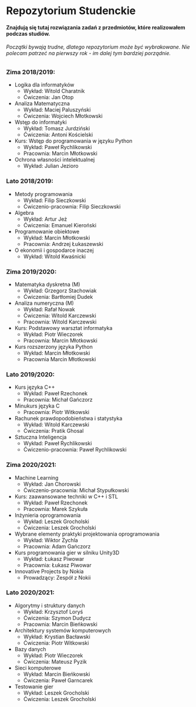 # Repozytorium Studenckie

#### Znajdują się tutaj rozwiązania zadań z przedmiotów, które realizowałem podczas studiów.
###### Początki bywają trudne, dlatego repozytorium może być wybrakowane. Nie polecam patrzeć na pierwszy rok - im dalej tym bardziej porządnie.

### Zima 2018/2019:

* Logika dla informatyków
    * Wykład: Witold Charatnik
    * Ćwiczenia: Jan Otop
* Analiza Matematyczna
    * Wykład: Maciej Paluszyński
    * Ćwiczenia: Wojciech Młotkowski
* Wstęp do informatyki
    * Wykład: Tomasz	Jurdziński
    * Ćwiczenia: Antoni Kościelski
* Kurs: Wstęp do programowania w języku Python
    * Wykład: Paweł Rychlikowski
    * Pracownia: Marcin Młotkowski
* Ochrona własności intelektualnej
    * Wykład: Julian Jezioro


### Lato 2018/2019:

* Metody programowania
    * Wykład: Filip Sieczkowski
    * Ćwiczenio-pracownia: Filip Sieczkowski
* Algebra
    * Wykład: Artur Jeż
    * Ćwiczenia: Emanuel Kieroński
* Programowanie obiektowe
    * Wykład: Marcin Młotkowski
    * Pracownia: Andrzej Łukaszewski
* O ekonomii i gospodarce inaczej 
    * Wykład: Witold Kwaśnicki

### Zima 2019/2020:

* Matematyka dyskretna (M)
    * Wykład: Grzegorz Stachowiak
    * Ćwiczenia: Bartłomiej Dudek
* Analiza numeryczna (M)
    * Wykład: Rafał Nowak
    * Ćwiczenia: Witold Karczewski
    * Pracownia: Witold Karczewski
* Kurs: Podstawowy warsztat informatyka
    * Wykład: Piotr Wieczorek
    * Pracownia: Marcin Młotkowski
* Kurs rozszerzony języka Python
    * Wykład: Marcin Młotkowski
    * Pracownia Marcin Młotkowski

### Lato 2019/2020:

* Kurs języka C++
    * Wykład: Paweł Rzechonek
    * Pracownia: Michał Gańczorz
* Minukurs języka C
    * Pracownia: Piotr Witkowski
* Rachunek prawdopodobieństwa i statystyka
    * Wykład: Witold Karczewski
    * Ćwiczenia: Pratik Ghosal
* Sztuczna Inteligencja
    * Wykład: Paweł Rychlikowski
    * Ćwiczenio-pracownia: Paweł Rychlikowski

### Zima 2020/2021:

* Machine Learning
    * Wykład: Jan Chorowski
    * Ćwiczenio-pracownia: Michał	Stypułkowski
* Kurs: zaawansowane techniki w C++ i STL
    * Wykład: Paweł Rzechonek
    * Pracownia: Marek Szykuła
* Inżynieria oprogramowania
    * Wykład: Leszek Grocholski
    * Ćwiczenia: Leszek Grocholski
* Wybrane elementy praktyki projektowania oprogramowania
    * Wykład: Wiktor Zychla
    * Pracownia: Adam Gańczorz
* Kurs programowania gier w silniku Unity3D
    * Wykład: Łukasz Piwowar
    * Pracownia: Łukasz Piwowar
* Innovative Projects by Nokia
    * Prowadzący: Zespół z Nokii

### Lato 2020/2021:

* Algorytmy i struktury danych
	* Wykład: Krzysztof Loryś
    * Ćwiczenia: Szymon Dudycz
	* Pracownia: Marcin Bieńkowski
* Architektury systemów komputerowych
	* Wykład: Krystian Bacławski
    * Ćwiczenia: Piotr Witkowski
* Bazy danych
	* Wykład: Piotr Wieczorek
    * Ćwiczenia: Mateusz Pyzik
* Sieci komputerowe
	* Wykład: Marcin Bieńkowski
    * Ćwiczenia: Paweł Garncarek
* Testowanie gier
	* Wykład: Leszek Grocholski
    * Ćwiczenia: Leszek Grocholski
